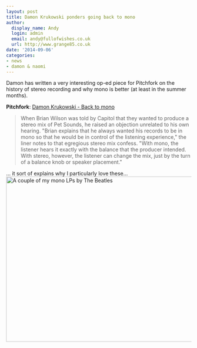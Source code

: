 ```yaml
---
layout: post
title: Damon Krukowski ponders going back to mono
author:
  display_name: Andy
  login: admin
  email: andy@fullofwishes.co.uk
  url: http://www.grange85.co.uk
date: '2014-09-06'
categories:
- news
- damon & naomi
---
```

<p>Damon has written a very interesting op-ed piece for Pitchfork on the history of stereo recording and why mono is better (at least in the summer months).</p>
<p><strong>Pitchfork</strong>: <a href="http://pitchfork.com/features/oped/9492-back-to-mono/">Damon Krukowski - Back to mono</a></p>
<blockquote><p>When Brian Wilson was told by Capitol that they wanted to produce a stereo mix of Pet Sounds, he raised an objection unrelated to his own hearing. "Brian explains that he always wanted his records to be in mono so that he would be in control of the listening experience," the liner notes to that egregious stereo mix confess. "With mono, the listener hears it exactly with the balance that the producer intended. With stereo, however, the listener can change the mix, just by the turn of a balance knob or speaker placement." </p></blockquote>
<p>... it sort of explains why I particularly love these...<br />
<a href="https://www.flickr.com/photos/grange85/14972477387" title="A couple of my mono LPs by The Beatles by Andy Aldridge, on Flickr"><img class="aligncenter" src="https://farm6.staticflickr.com/5575/14972477387_8e2b92a856_z.jpg" width="640" height="449" alt="A couple of my mono LPs by The Beatles"></a></p>
